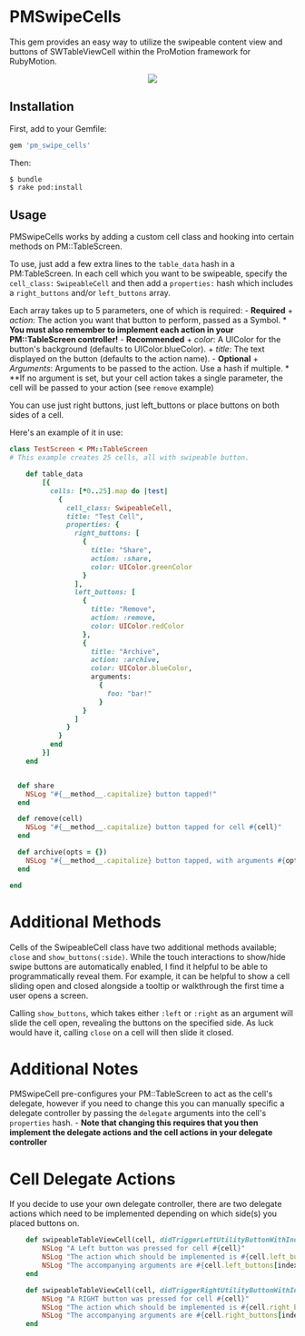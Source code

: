 # PMSwipeCells

This gem provides an easy way to utilize the swipeable content view and buttons of SWTableViewCell within the ProMotion framework for RubyMotion.

<p align="center"><img src="http://i.imgur.com/njKCjK8.gif"/></p>

## Installation

First, add to your Gemfile:
```ruby
gem 'pm_swipe_cells'
```

Then:

```sh-session
$ bundle
$ rake pod:install
```

## Usage

PMSwipeCells works by adding a custom cell class and hooking into certain methods on PM::TableScreen. 

To use, just add a few extra lines to the `table_data` hash in a PM:TableScreen. In each cell which you want to be swipeable, specify the `cell_class:` `SwipeableCell` and then add a `properties:` hash which includes a `right_buttons` and/or `left_buttons` array.

Each array takes up to 5 parameters, one of which is required:
    - **Required**
        + *action*: The action you want that button to perform, passed as a Symbol.
            * **You must also remember to implement each action in your PM::TableScreen controller!**
    - **Recommended**
        + *color*: A UIColor for the button's background (defaults to UIColor.blueColor).
        + *title*: The text displayed on the button (defaults to the action name).
    - **Optional**
        + *Arguments*: Arguments to be passed to the action. Use a hash if multiple.
            * **If no argument is set, but your cell action takes a single parameter, the cell will be passed to your action (see `remove` example)

You can use just right buttons, just left_buttons or place buttons on both sides of a cell.

Here's an example of it in use:

```ruby
class TestScreen < PM::TableScreen
# This example creates 25 cells, all with swipeable button.

    def table_data
        [{
          cells: [*0..25].map do |test|
            {
              cell_class: SwipeableCell,
              title: "Test Cell",
              properties: {
                right_buttons: [
                  {
                    title: "Share",
                    action: :share,
                    color: UIColor.greenColor
                  }
                ],
                left_buttons: [
                  {
                    title: "Remove",
                    action: :remove,
                    color: UIColor.redColor
                  },
                  {
                    title: "Archive",
                    action: :archive,
                    color: UIColor.blueColor,
                    arguments:
                      {
                        foo: "bar!"
                      }
                  }
                ]
              }
            }
          end
        }]
    end


  def share
    NSLog "#{__method__.capitalize} button tapped!"
  end

  def remove(cell)
    NSLog "#{__method__.capitalize} button tapped for cell #{cell}"
  end

  def archive(opts = {})
    NSLog "#{__method__.capitalize} button tapped, with arguments #{opts}"
  end

end
```

# Additional Methods

Cells of the SwipeableCell class have two additional methods available; `close` and `show_buttons(:side)`. While the touch interactions to show/hide swipe buttons are automatically enabled, I find it helpful to be able to programmatically reveal them. For example, it can be helpful to show a cell sliding open and closed alongside a tooltip or walkthrough the first time a user opens a screen.

Calling `show_buttons`, which takes either `:left` or `:right` as an argument will slide the cell open, revealing the buttons on the specified side. As luck would have it, calling `close` on a cell will then slide it closed.

# Additional Notes

PMSwipeCell pre-configures your PM::TableScreen to act as the cell's delegate, however if you need to change this you can manually specific a delegate controller by passing the `delegate` arguments into the cell's `properties` hash. 
    - **Note that changing this requires that you then implement the delegate actions and the cell actions in your delegate controller**


# Cell Delegate Actions

If you decide to use your own delegate controller, there are two delegate actions which need to be implemented depending on which side(s) you placed buttons on.

```ruby
    def swipeableTableViewCell(cell, didTriggerLeftUtilityButtonWithIndex: index)
        NSLog "A Left button was pressed for cell #{cell}"
        NSLog "The action which should be implemented is #{cell.left_buttons[index][:action]}"
        NSLog "The accompanying arguments are #{cell.left_buttons[index][:arguments]}" unless cell.left_buttons[index][:arguments].nil?
    end

    def swipeableTableViewCell(cell, didTriggerRightUtilityButtonWithIndex: index)
        NSLog "A RIGHT button was pressed for cell #{cell}"
        NSLog "The action which should be implemented is #{cell.right_buttons[index][:action]}"
        NSLog "The accompanying arguments are #{cell.right_buttons[index][:arguments]}" unless cell.right_buttons[index][:arguments].nil?
    end
```

